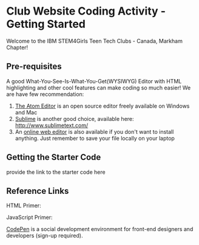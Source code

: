 # Club Website Coding Activity - Getting Started

Welcome to the IBM STEM4Girls Teen Tech Clubs - Canada, Markham Chapter!

## Pre-requisites
A good What-You-See-Is-What-You-Get(WYSIWYG) Editor with HTML highlighting and other cool features can make coding so much easier! We are have few recommendation:

1. [The Atom Editor](https://atom.io) is an open source editor freely available on Windows and Mac
1. [Sublime](http://www.sublinetext.com) is another good choice, available here: http://www.sublimetext.com/
1. An [online web editor](https://html-online/editor/) is also available if you don't want to install anything. Just remember to save your file locally on your laptop

## Getting the Starter Code
provide the link to the starter code here

## Reference Links
HTML Primer:

JavaScript Primer:

[CodePen](https://codepen.io/#) is a social development environment for front-end designers and developers (sign-up required).




